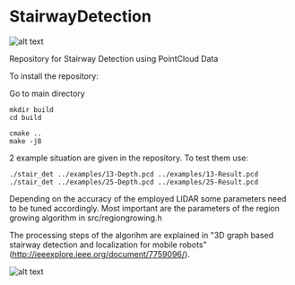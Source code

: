 # StairwayDetection

![alt text](https://github.com/ThomasWestfechtel/StairwayDetection/blob/master/pics/resultExample.png "Staiway Detection Example")

Repository for Stairway Detection using PointCloud Data

To install the repository:

Go to main directory

```
mkdir build
cd build

cmake ..
make -j8
```

2 example situation are given in the repository. To test them use:

```
./stair_det ../examples/13-Depth.pcd ../examples/13-Result.pcd
./stair_det ../examples/25-Depth.pcd ../examples/25-Result.pcd
```

Depending on the accuracy of the employed LIDAR some parameters need to be tuned accordingly. Most important are the parameters of the region growing algorithm in src/regiongrowing.h


The processing steps of the algorihm are explained in "3D graph based stairway detection and localization for mobile robots" (http://ieeexplore.ieee.org/document/7759096/).

![alt text](https://github.com/ThomasWestfechtel/StairwayDetection/blob/master/pics/stairGraph.png "Graph-based Detection")
